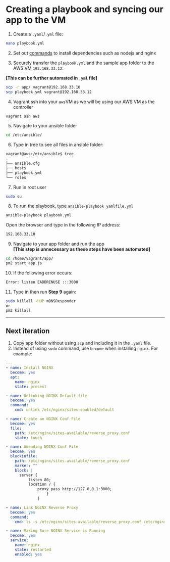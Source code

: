 # Creating a playbook and syncing our app to the VM

1. Create a `.yaml`/`.yml` file:
```bash
nano playbook.yml
```

2. Set out [commands](playbook.yml) to install dependencies such as nodejs and nginx 

3. Securely transfer the `playbook.yml` and the sample app folder to the AWS VM `192.168.33.12`:

**[This can be further automated in `.yml` file]**

```bash
scp -r app/ vagrant@192.168.33.10
scp playbook.yml vagrant@192.168.33.12
```

4. Vagrant ssh into your `aws`VM as we will be using our AWS VM as the controller
```bash
vagrant ssh aws
```

5. Navigate to your ansible folder
```bash
cd /etc/ansible/
```

6. Type in tree to see all files in ansible folder:
```bash
vagrant@aws:/etc/ansible$ tree
.
├── ansible.cfg
├── hosts
├── playbook.yml
└── roles
```

7. Run in root user
```bash
sudo su
```

8. To run the playbook, type `ansible-playbook yamlfile.yml`
```bash
ansible-playbook playbook.yml
```

Open the browser and type in the following IP address:
```bash
192.168.33.10
```

9. Navigate to your app folder and run the app\
**[This step is unnecessary as these steps have been automated]**
```bash
cd /home/vagrant/app/
pm2 start app.js
```

10. If the following error occurs:
```bash
Error: listen EADDRINUSE :::3000
```

11. Type in then run **Step 9** again:
```bash
sudo killall -HUP mDNSResponder
or 
pm2 killall
```
---


## Next iteration
1. Copy app folder without using `scp` and including it in the `.yaml` file.
2. Instead of using `sudo` command, use `become` when installing `nginx`. For example:
```yaml
---
- name: Install NGINX 
  become: yes
  apt: 
    name: nginx
    state: present

- name: Unlinking NGINX Default file
  become: yes
  command:
    cmd: unlink /etc/nginx/sites-enabled/default

- name: Create an NGINX Conf File
  become: yes
  file:
    path: /etc/nginx/sites-available/reverse_proxy.conf
    state: touch

- name: Amending NGINX Conf File
  become: yes
  blockinfile:
    path: /etc/nginx/sites-available/reverse_proxy.conf
    marker: ""
    block: |
      server {
          listen 80;
          location / {
              proxy_pass http://127.0.0.1:3000;
                  }
              }

- name: Link NGINX Reverse Proxy
  become: yes
  command:
    cmd: ls -s /etc/nginx/sites-available/reverse_proxy.conf /etc/nginx/sites-enabled/reverse_proxy.conf

- name: Making Sure NGINX Service is Running
  become: yes
  service:
    name: nginx
    state: restarted
    enabled: yes
```
